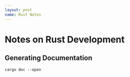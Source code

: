 ```yaml
---
layout: post
name: Rust Notes
---
```


# Notes on Rust Development

## Generating Documentation

`cargo doc --open`
